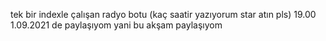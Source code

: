 tek bir indexle çalışan radyo botu (kaç saatir yazıyorum star atın pls)
19.00 1.09.2021 de paylaşıyom yani bu akşam paylaşıyom
